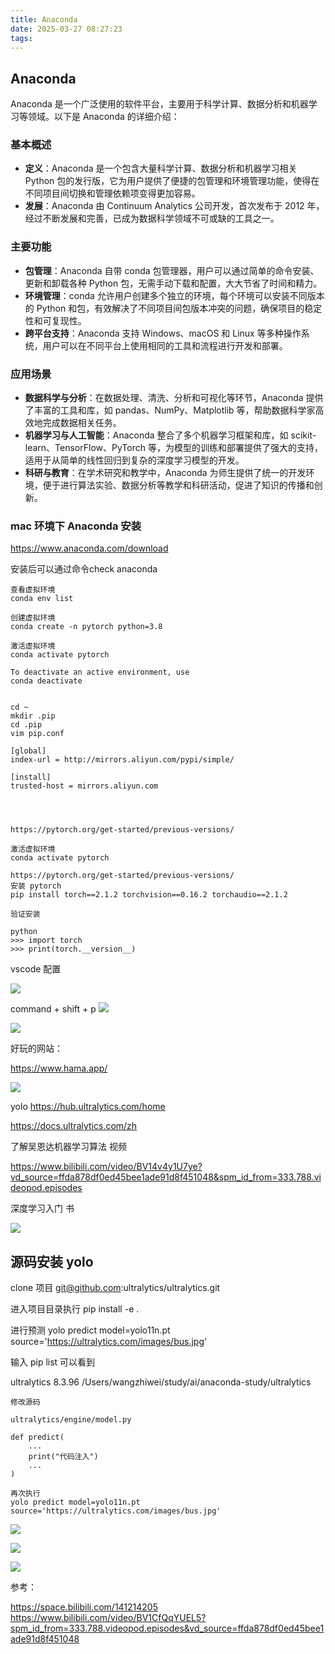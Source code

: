 ```yaml
---
title: Anaconda
date: 2025-03-27 08:27:23
tags:
---
```



## Anaconda



Anaconda 是一个广泛使用的软件平台，主要用于科学计算、数据分析和机器学习等领域。以下是 Anaconda 的详细介绍：

### 基本概述
- **定义**：Anaconda 是一个包含大量科学计算、数据分析和机器学习相关 Python 包的发行版，它为用户提供了便捷的包管理和环境管理功能，使得在不同项目间切换和管理依赖项变得更加容易。
- **发展**：Anaconda 由 Continuum Analytics 公司开发，首次发布于 2012 年，经过不断发展和完善，已成为数据科学领域不可或缺的工具之一。

### 主要功能
- **包管理**：Anaconda 自带 conda 包管理器，用户可以通过简单的命令安装、更新和卸载各种 Python 包，无需手动下载和配置，大大节省了时间和精力。
- **环境管理**：conda 允许用户创建多个独立的环境，每个环境可以安装不同版本的 Python 和包，有效解决了不同项目间包版本冲突的问题，确保项目的稳定性和可复现性。
- **跨平台支持**：Anaconda 支持 Windows、macOS 和 Linux 等多种操作系统，用户可以在不同平台上使用相同的工具和流程进行开发和部署。

### 应用场景
- **数据科学与分析**：在数据处理、清洗、分析和可视化等环节，Anaconda 提供了丰富的工具和库，如 pandas、NumPy、Matplotlib 等，帮助数据科学家高效地完成数据相关任务。
- **机器学习与人工智能**：Anaconda 整合了多个机器学习框架和库，如 scikit-learn、TensorFlow、PyTorch 等，为模型的训练和部署提供了强大的支持，适用于从简单的线性回归到复杂的深度学习模型的开发。
- **科研与教育**：在学术研究和教学中，Anaconda 为师生提供了统一的开发环境，便于进行算法实验、数据分析等教学和科研活动，促进了知识的传播和创新。


### mac 环境下 Anaconda 安装

https://www.anaconda.com/download

安装后可以通过命令check anaconda
```
查看虚拟环境
conda env list

创建虚拟环境
conda create -n pytorch python=3.8

激活虚拟环境
conda activate pytorch

To deactivate an active environment, use
conda deactivate


cd ~
mkdir .pip
cd .pip
vim pip.conf

[global]
index-url = http://mirrors.aliyun.com/pypi/simple/

[install]
trusted-host = mirrors.aliyun.com




https://pytorch.org/get-started/previous-versions/

激活虚拟环境
conda activate pytorch

https://pytorch.org/get-started/previous-versions/
安装 pytorch
pip install torch==2.1.2 torchvision==0.16.2 torchaudio==2.1.2

验证安装

python
>>> import torch
>>> print(torch.__version__)

```
vscode 配置

![](../images/anaconda_01.png)

command + shift + p
![](../images/anaconda_02.png)

![](../images/anaconda_03.png)



好玩的网站：

https://www.hama.app/

![](../images/test.webp)

yolo
https://hub.ultralytics.com/home

https://docs.ultralytics.com/zh


了解吴恩达机器学习算法 视频

https://www.bilibili.com/video/BV14v4y1U7ye?vd_source=ffda878df0ed45bee1ade91d8f451048&spm_id_from=333.788.videopod.episodes


深度学习入门 书

![](../images/anaconda_04.png)



## 源码安装 yolo

clone 项目
git@github.com:ultralytics/ultralytics.git


进入项目目录执行
pip install -e .


进行预测
yolo predict model=yolo11n.pt source='https://ultralytics.com/images/bus.jpg'

输入 pip list 可以看到 

ultralytics        8.3.96      /Users/wangzhiwei/study/ai/anaconda-study/ultralytics


```
修改源码

ultralytics/engine/model.py

def predict(
    ...
    print("代码注入")
    ...
)

再次执行
yolo predict model=yolo11n.pt source='https://ultralytics.com/images/bus.jpg'

```

![](../images/yolo_01.png)

![](../images/yolo_02.png)

![](../images/yolo_03.png)


参考：

https://space.bilibili.com/141214205
https://www.bilibili.com/video/BV1CfQqYUEL5?spm_id_from=333.788.videopod.episodes&vd_source=ffda878df0ed45bee1ade91d8f451048
